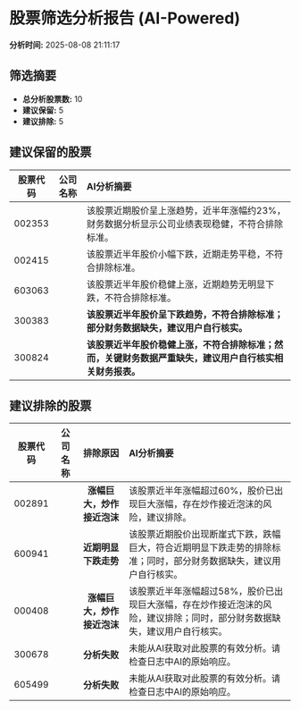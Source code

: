 # 股票筛选分析报告 (AI-Powered)

**分析时间:** 2025-08-08 21:11:17

## 筛选摘要

- **总分析股票数:** 10
- **建议保留:** 5
- **建议排除:** 5

## 建议保留的股票

| 股票代码 | 公司名称 | AI分析摘要 |
|:---:|:---:|:---|
| 002353 |  | 该股票近期股价呈上涨趋势，近半年涨幅约23%，财务数据分析显示公司业绩表现稳健，不符合排除标准。 |
| 002415 |  | 该股票近半年股价小幅下跌，近期走势平稳，不符合排除标准。 |
| 603063 |  | 该股票近半年股价稳健上涨，近期趋势无明显下跌，不符合排除标准。 |
| 300383 |  | **该股票近半年股价呈下跌趋势，不符合排除标准；部分财务数据缺失，建议用户自行核实。** |
| 300824 |  | **该股票近半年股价稳健上涨，不符合排除标准；然而，关键财务数据严重缺失，建议用户自行核实相关财务报表。** |

## 建议排除的股票

| 股票代码 | 公司名称 | 排除原因 | AI分析摘要 |
|:---:|:---:|:---:|:---|
| 002891 |  | **涨幅巨大，炒作接近泡沫** | 该股票近半年涨幅超过60%，股价已出现巨大涨幅，存在炒作接近泡沫的风险，建议排除。 |
| 600941 |  | **近期明显下跌走势** | 该股票近期股价出现断崖式下跌，跌幅巨大，符合近期明显下跌走势的排除标准；同时，部分财务数据缺失，建议用户自行核实。 |
| 000408 |  | **涨幅巨大，炒作接近泡沫** | 该股票近半年涨幅超过58%，股价已出现巨大涨幅，存在炒作接近泡沫的风险，建议排除；同时，部分财务数据缺失，建议用户自行核实。 |
| 300678 |  | **分析失败** | 未能从AI获取对此股票的有效分析。请检查日志中AI的原始响应。 |
| 605499 |  | **分析失败** | 未能从AI获取对此股票的有效分析。请检查日志中AI的原始响应。 |
